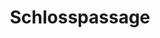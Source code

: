 ---
title: "Schlosspassage"
url: /gruenwald/schlosspassage-schlossstrasse/
shop: Einkaufszentrum
---